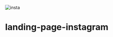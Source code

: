 ![insta](https://user-images.githubusercontent.com/97614403/183798961-be361196-6c0d-4391-a4ce-4f0e9f6dbae4.png)
# landing-page-instagram
